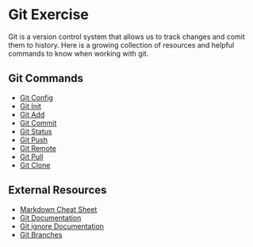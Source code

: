 # Git Exercise
Git is a version control system that allows us to track changes and comit them to history.
Here is a growing collection of resources and helpful commands to know when working with git.
## Git Commands
- [Git Config](./commands/config.md)
- [Git Init](./commands/init.md)
- [Git Add](./commands/add.md)
- [Git Commit](./commands/commit.md)
- [Git Status](./commands/status.md)
- [Git Push](./commands/push.md)
- [Git Remote](./Remote.md)
- [Git Pull](./Pull.md)
- [Git Clone](./clone.md)

## External Resources
- [Markdown Cheat Sheet](https://www.markdownguide.org/cheat-sheet/)
- [Git Documentation](https://git-scm.com/docs)
- [Git ignore Documentation](https://git-scm.com/docs/gitignore)
- [Git Branches](https://git-scm.com/book/en/v2/Git-Branching-Branches-in-a-Nutshell)


